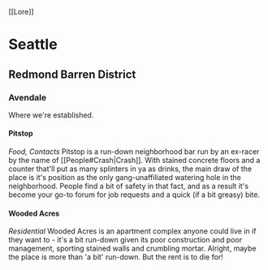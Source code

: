 [[Lore]]


# Seattle
## Redmond Barren District
### Avendale
Where we're established.

#### Pitstop
*Food, Contacts*
Pitstop is a run-down neighborhood bar run by an ex-racer by the name of [[People#Crash|Crash]]. With stained concrete floors and a counter that'll put as many splinters in ya as drinks, the main draw of the place is it's position as the only gang-unaffiliated watering hole in the neighborhood. People find a bit of safety in that fact, and as a result it's become your go-to forum for job requests and a quick (if a bit greasy) bite.

#### Wooded Acres
*Residential*
Wooded Acres is an apartment complex anyone could live in if they want to - it's a bit run-down given its poor construction and poor management, sporting stained walls and crumbling mortar. Alright, maybe the place is more than 'a bit' run-down. But the rent is to die for!
